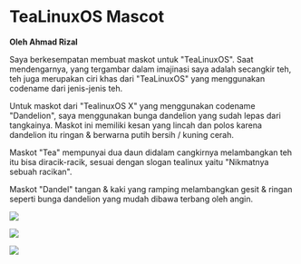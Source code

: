 # TeaLinuxOS Mascot

**Oleh Ahmad Rizal**

Saya berkesempatan membuat maskot untuk "TeaLinuxOS". Saat mendengarnya,
yang tergambar dalam imajinasi saya adalah secangkir teh, teh juga merupakan
ciri khas dari "TeaLinuxOS" yang menggunakan codename dari jenis-jenis teh.

Untuk maskot dari "TealinuxOS X" yang menggunakan codename "Dandelion",
saya menggunakan bunga dandelion yang sudah lepas dari tangkainya. Maskot ini
memiliki kesan yang lincah dan polos karena dandelion itu ringan & berwarna
putih bersih / kuning cerah.

Maskot "Tea" mempunyai dua daun didalam cangkirnya melambangkan teh itu bisa
diracik-racik, sesuai dengan slogan tealinux yaitu "Nikmatnya sebuah racikan".

Maskot "Dandel" tangan & kaki yang ramping melambangkan gesit & ringan seperti
bunga dandelion yang mudah dibawa terbang oleh angin. 

![](https://raw.githubusercontent.com/abas/dandeltea/rizal/asset/g1.png?token=ANFm5CWDoTZCoPZJF8Gu5tZm40UMDjS9ks5a7F32wA%3D%3D)

![](https://raw.githubusercontent.com/abas/dandeltea/rizal/asset/g3.png?token=ANFm5I1nHn8GHDBTySZr_CDBCfcYW7txks5a7F5kwA%3D%3D)

![](https://raw.githubusercontent.com/abas/dandeltea/rizal/asset/g4.png?token=ANFm5KDjYg1AmDyWVm5FKupP0Z-o49fDks5a7F6DwA%3D%3D)
